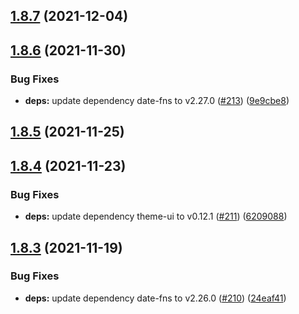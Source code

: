 ## [1.8.7](https://github.com/dds/bosabosa.org/compare/v1.8.6...v1.8.7) (2021-12-04)



## [1.8.6](https://github.com/dds/bosabosa.org/compare/v1.8.5...v1.8.6) (2021-11-30)


### Bug Fixes

* **deps:** update dependency date-fns to v2.27.0 ([#213](https://github.com/dds/bosabosa.org/issues/213)) ([9e9cbe8](https://github.com/dds/bosabosa.org/commit/9e9cbe8577de324dc1d95e8e0cb615e193ebc4f6))



## [1.8.5](https://github.com/dds/bosabosa.org/compare/v1.8.4...v1.8.5) (2021-11-25)



## [1.8.4](https://github.com/dds/bosabosa.org/compare/v1.8.3...v1.8.4) (2021-11-23)


### Bug Fixes

* **deps:** update dependency theme-ui to v0.12.1 ([#211](https://github.com/dds/bosabosa.org/issues/211)) ([6209088](https://github.com/dds/bosabosa.org/commit/62090888f721cc4541646393456fd618dda11c01))



## [1.8.3](https://github.com/dds/bosabosa.org/compare/v1.8.2...v1.8.3) (2021-11-19)


### Bug Fixes

* **deps:** update dependency date-fns to v2.26.0 ([#210](https://github.com/dds/bosabosa.org/issues/210)) ([24eaf41](https://github.com/dds/bosabosa.org/commit/24eaf41b6c9c85fd1fbfc67e695a7fc189af294b))



